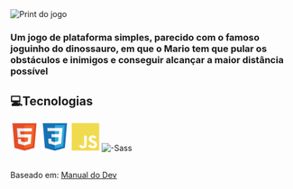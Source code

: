 
<img src="https://user-images.githubusercontent.com/66328408/197521903-da82faf3-1457-42f3-a4f1-71e4d29e8ba2.png" alt="Print do jogo" />
<h3>
Um jogo de plataforma simples, parecido com o famoso joguinho do dinossauro,
em que o Mario tem que pular os obstáculos e inimigos e conseguir alcançar a maior distância possível
</h3>

<h2>💻Tecnologias</h2>
<div style="display: inline_block">
<img alt="-HTML" height="50" width="50" src="https://raw.githubusercontent.com/devicons/devicon/master/icons/html5/html5-original.svg">
<img alt="-CSS" height="50" width="50" src="https://raw.githubusercontent.com/devicons/devicon/master/icons/css3/css3-original.svg">
<img alt="-Js" height="50" width="50" src="https://raw.githubusercontent.com/devicons/devicon/master/icons/javascript/javascript-plain.svg">
<img alt="-Sass" height="50" width="50" src="https://cdn.jsdelivr.net/gh/devicons/devicon/icons/sass/sass-original.svg">
</div>
<br>

<p>
Baseado em: <a href="https://www.youtube.com/watch?v=r9buAwVBDhA" target="_blank">Manual do Dev</a>
</p>
